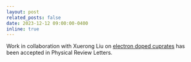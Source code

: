 ```yaml
---
layout: post
related_posts: false
date: 2023-12-12 09:00:00-0400
inline: true
---
```


Work in collaboration with Xuerong Liu on [electron doped cuprates](/publications/#Li2024) has been accepted in Physical Review Letters.
